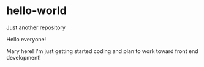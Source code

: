 # hello-world
Just another repository

Hello everyone!

Mary here! I'm just getting started coding and plan to work toward front end development!
